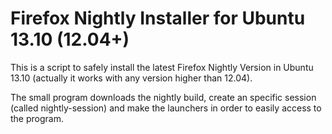 Firefox Nightly Installer for Ubuntu 13.10 (12.04+)
==================================================

This is a script to safely install the latest Firefox Nightly Version in Ubuntu 13.10 (actually it works with any version higher than 12.04). 

The small program downloads the nightly build, create an specific session (called nightly-session) and make the launchers in order to easily access to the program. 


